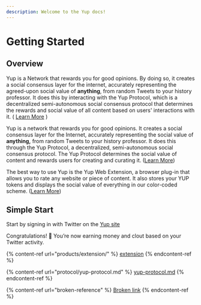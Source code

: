 ```yaml
---
description: Welcome to the Yup docs!
---
```


# Getting Started

## Overview

Yup is a Network that rewards you for good opinions. By doing so, it creates a social consensus layer for the internet, accurately representing the agreed-upon social value of **anything**, from random Tweets to your history professor. It does this by interacting with the Yup Protocol, which is a decentralized semi-autonomous social consensus protocol that determines the rewards and social value of all content based on users' interactions with it. ( [Learn More](https://github.com/Yup-io/yup\_docs/tree/24938ac610bbd465109806ec69fb9e97054f2399/protocol.md) )

Yup is a network that rewards you for good opinions. It creates a social consensus layer for the Internet, accurately representing the social value of **anything,** from random Tweets to your history professor. It does this through the Yup Protocol, a decentralized, semi-autonomous social consensus protocol. The Yup Protocol determines the social value of content and rewards users for creating and curating it. ([Learn More](https://github.com/Yup-io/yup\_docs/tree/24938ac610bbd465109806ec69fb9e97054f2399/protocol.md))

The best way to use Yup is the Yup Web Extension, a browser plug-in that allows you to rate any website or piece of content. It also stores your YUP tokens and displays the social value of everything in our color-coded scheme. ([Learn More](https://github.com/Yup-io/yup\_docs/tree/24938ac610bbd465109806ec69fb9e97054f2399/ext.md))

## Simple Start

Start by signing in with Twitter on the [Yup site](https://yup.io)

Congratulations! 🎉 You’re now earning money and clout based on your Twitter activity.

{% content-ref url="products/extension/" %}
[extension](products/extension/)
{% endcontent-ref %}

{% content-ref url="protocol/yup-protocol.md" %}
[yup-protocol.md](protocol/yup-protocol.md)
{% endcontent-ref %}

{% content-ref url="broken-reference" %}
[Broken link](broken-reference)
{% endcontent-ref %}

